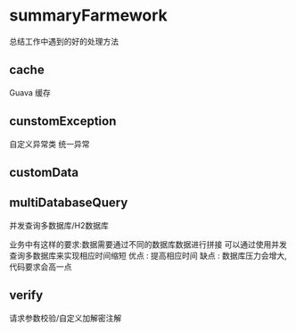 # summaryFarmework
总结工作中遇到的好的处理方法

## cache
Guava 缓存

## cunstomException
自定义异常类
统一异常

## customData


## multiDatabaseQuery
并发查询多数据库/H2数据库

业务中有这样的要求:数据需要通过不同的数据库数据进行拼接
可以通过使用并发查询多数据库来实现相应时间缩短
优点 : 提高相应时间
缺点 : 数据库压力会增大,代码要求会高一点

## verify
请求参数校验/自定义加解密注解